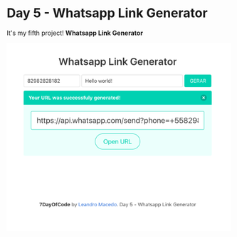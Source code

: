 # Day 5 - Whatsapp Link Generator 

It's my fifth project!
**Whatsapp Link Generator**

![GitHub Logo](img/cover.png)
